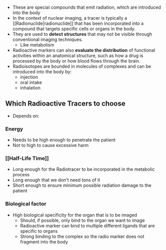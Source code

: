 - These are special compounds that emit radiation, which are introduced into the body
- In the context of nuclear imaging, a tracer is typically a [[Radionuclide|radionuclide]] that has been incorporated into a compound that targets specific cells or organs in the body.
- They are used to **detect structures** that may not be visible through conventional imaging techniques.
	- Like metabolism
- Radioactive markers can also **evaluate the distribution** of functional activities within an anatomical structure, such as how a drug is processed by the body or how blood flows through the brain.
- Radioisotopes are bounded in molecules of complexes and can be introduced into the body by:
	- injection
	- oral intake 
	- inhalation
## Which Radioactive Tracers to choose
- Depends on:
### Energy
- Needs to be high enough to penetrate the patient
- Not to high to cause excessive harm
### [[Half-Life Time]]
- Long enough for the Radiotracer to be incorporated in the metabolic process 
- Long enough that we don't need tons of it
- Short enough to ensure minimum possible radiation damage to the patient
### Biological factor
 - High biological specificity for the organ that is to be imaged
	 - Should, if possible, only bind to the organ we want to image
	 - Radioactive marker can bind to multiple different ligands that are specific to organs 
	 - Strong binding to the complex so the radio marker does not fragment into the body